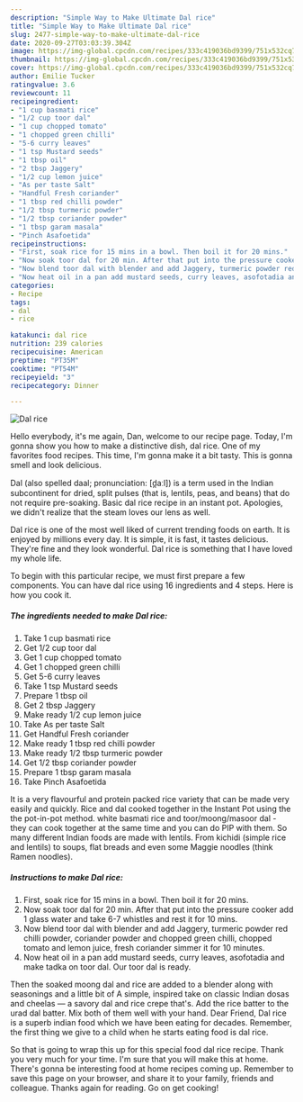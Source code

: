 ```yaml
---
description: "Simple Way to Make Ultimate Dal rice"
title: "Simple Way to Make Ultimate Dal rice"
slug: 2477-simple-way-to-make-ultimate-dal-rice
date: 2020-09-27T03:03:39.304Z
image: https://img-global.cpcdn.com/recipes/333c419036bd9399/751x532cq70/dal-rice-recipe-main-photo.jpg
thumbnail: https://img-global.cpcdn.com/recipes/333c419036bd9399/751x532cq70/dal-rice-recipe-main-photo.jpg
cover: https://img-global.cpcdn.com/recipes/333c419036bd9399/751x532cq70/dal-rice-recipe-main-photo.jpg
author: Emilie Tucker
ratingvalue: 3.6
reviewcount: 11
recipeingredient:
- "1 cup basmati rice"
- "1/2 cup toor dal"
- "1 cup chopped tomato"
- "1 chopped green chilli"
- "5-6 curry leaves"
- "1 tsp Mustard seeds"
- "1 tbsp oil"
- "2 tbsp Jaggery"
- "1/2 cup lemon juice"
- "As per taste Salt"
- "Handful Fresh coriander"
- "1 tbsp red chilli powder"
- "1/2 tbsp turmeric powder"
- "1/2 tbsp coriander powder"
- "1 tbsp garam masala"
- "Pinch Asafoetida"
recipeinstructions:
- "First, soak rice for 15 mins in a bowl. Then boil it for 20 mins."
- "Now soak toor dal for 20 min. After that put into the pressure cooker add 1 glass water and take 6-7 whistles and rest it for 10 mins."
- "Now blend toor dal with blender and add Jaggery, turmeric powder red chilli powder, coriander powder and chopped green chilli, chopped tomato and lemon juice, fresh coriander simmer it for 10 minutes."
- "Now heat oil in a pan add mustard seeds, curry leaves, asofotadia and make tadka on toor dal. Our toor dal is ready."
categories:
- Recipe
tags:
- dal
- rice

katakunci: dal rice 
nutrition: 239 calories
recipecuisine: American
preptime: "PT35M"
cooktime: "PT54M"
recipeyield: "3"
recipecategory: Dinner

---
```



![Dal rice](https://img-global.cpcdn.com/recipes/333c419036bd9399/751x532cq70/dal-rice-recipe-main-photo.jpg)

Hello everybody, it's me again, Dan, welcome to our recipe page. Today, I'm gonna show you how to make a distinctive dish, dal rice. One of my favorites food recipes. This time, I'm gonna make it a bit tasty. This is gonna smell and look delicious.

Dal (also spelled daal; pronunciation: [d̪aːl]) is a term used in the Indian subcontinent for dried, split pulses (that is, lentils, peas, and beans) that do not require pre-soaking. Basic dal rice recipe in an instant pot. Apologies, we didn&#39;t realize that the steam loves our lens as well.

Dal rice is one of the most well liked of current trending foods on earth. It is enjoyed by millions every day. It is simple, it is fast, it tastes delicious. They're fine and they look wonderful. Dal rice is something that I have loved my whole life.


To begin with this particular recipe, we must first prepare a few components. You can have dal rice using 16 ingredients and 4 steps. Here is how you cook it.

<!--inarticleads1-->

##### The ingredients needed to make Dal rice:

1. Take 1 cup basmati rice
1. Get 1/2 cup toor dal
1. Get 1 cup chopped tomato
1. Get 1 chopped green chilli
1. Get 5-6 curry leaves
1. Take 1 tsp Mustard seeds
1. Prepare 1 tbsp oil
1. Get 2 tbsp Jaggery
1. Make ready 1/2 cup lemon juice
1. Take As per taste Salt
1. Get Handful Fresh coriander
1. Make ready 1 tbsp red chilli powder
1. Make ready 1/2 tbsp turmeric powder
1. Get 1/2 tbsp coriander powder
1. Prepare 1 tbsp garam masala
1. Take Pinch Asafoetida


It is a very flavourful and protein packed rice variety that can be made very easily and quickly. Rice and dal cooked together in the Instant Pot using the the pot-in-pot method. white basmati rice and toor/moong/masoor dal - they can cook together at the same time and you can do PIP with them. So many different Indian foods are made with lentils. From kichidi (simple rice and lentils) to soups, flat breads and even some Maggie noodles (think Ramen noodles). 

<!--inarticleads2-->

##### Instructions to make Dal rice:

1. First, soak rice for 15 mins in a bowl. Then boil it for 20 mins.
1. Now soak toor dal for 20 min. After that put into the pressure cooker add 1 glass water and take 6-7 whistles and rest it for 10 mins.
1. Now blend toor dal with blender and add Jaggery, turmeric powder red chilli powder, coriander powder and chopped green chilli, chopped tomato and lemon juice, fresh coriander simmer it for 10 minutes.
1. Now heat oil in a pan add mustard seeds, curry leaves, asofotadia and make tadka on toor dal. Our toor dal is ready.


Then the soaked moong dal and rice are added to a blender along with seasonings and a little bit of A simple, inspired take on classic Indian dosas and cheelas — a savory dal and rice crepe that&#39;s. Add the rice batter to the urad dal batter. Mix both of them well with your hand. Dear Friend, Dal rice is a superb indian food which we have been eating for decades. Remember, the first thing we give to a child when he starts eating food is dal rice. 

So that is going to wrap this up for this special food dal rice recipe. Thank you very much for your time. I'm sure that you will make this at home. There's gonna be interesting food at home recipes coming up. Remember to save this page on your browser, and share it to your family, friends and colleague. Thanks again for reading. Go on get cooking!
